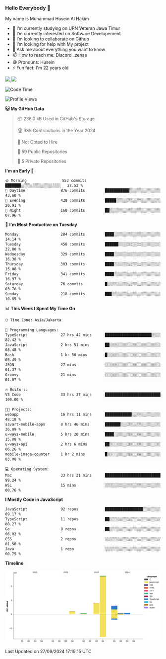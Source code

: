 ### Hello Everybody 👋

My name is Muhammad Husein Al Hakim

- 🔭 I’m currently studying on UPN Veteran Jawa Timur
- 🌱 I’m currently interested on Software Developement
- 👯 I’m looking to collaborate on Github
- 🤔 I’m looking for help with My project
- 💬 Ask me about everything you want to know
- 📫 How to reach me: Discord _zense
- 😄 Pronouns: Husein
- ⚡ Fun fact: I'm 22 years old

<p align="left">
<a href="https://github.com/huseinhq">
  <img height="180em" src="https://github-readme-stats-eight-theta.vercel.app/api?username=huseinhq&show_icons=true&theme=algolia&include_all_commits=true&count_private=true"/>
  <img height="180em" src="https://github-readme-stats-eight-theta.vercel.app/api/top-langs/?username=huseinhq&layout=compact&langs_count=8&theme=algolia"/>
</a>
</p>

<!--START_SECTION:waka-->
![Code Time](http://img.shields.io/badge/Code%20Time-1%2C470%20hrs%203%20mins-blue)

![Profile Views](http://img.shields.io/badge/Profile%20Views-0-blue)

**🐱 My GitHub Data** 

> 📦 238.0 kB Used in GitHub's Storage 
 > 
> 🏆 389 Contributions in the Year 2024
 > 
> 🚫 Not Opted to Hire
 > 
> 📜 59 Public Repositories 
 > 
> 🔑 5 Private Repositories 
 > 
**I'm an Early 🐤** 

```text
🌞 Morning                553 commits         ███████░░░░░░░░░░░░░░░░░░   27.53 % 
🌆 Daytime                876 commits         ███████████░░░░░░░░░░░░░░   43.60 % 
🌃 Evening                420 commits         █████░░░░░░░░░░░░░░░░░░░░   20.91 % 
🌙 Night                  160 commits         ██░░░░░░░░░░░░░░░░░░░░░░░   07.96 % 
```
📅 **I'm Most Productive on Tuesday** 

```text
Monday                   284 commits         ████░░░░░░░░░░░░░░░░░░░░░   14.14 % 
Tuesday                  458 commits         ██████░░░░░░░░░░░░░░░░░░░   22.80 % 
Wednesday                329 commits         ████░░░░░░░░░░░░░░░░░░░░░   16.38 % 
Thursday                 303 commits         ████░░░░░░░░░░░░░░░░░░░░░   15.08 % 
Friday                   341 commits         ████░░░░░░░░░░░░░░░░░░░░░   16.97 % 
Saturday                 76 commits          █░░░░░░░░░░░░░░░░░░░░░░░░   03.78 % 
Sunday                   218 commits         ███░░░░░░░░░░░░░░░░░░░░░░   10.85 % 
```


📊 **This Week I Spent My Time On** 

```text
🕑︎ Time Zone: Asia/Jakarta

💬 Programming Languages: 
TypeScript               27 hrs 42 mins      █████████████████████░░░░   82.42 % 
JavaScript               2 hrs 51 mins       ██░░░░░░░░░░░░░░░░░░░░░░░   08.48 % 
Bash                     1 hr 50 mins        █░░░░░░░░░░░░░░░░░░░░░░░░   05.49 % 
JSON                     27 mins             ░░░░░░░░░░░░░░░░░░░░░░░░░   01.37 % 
Groovy                   21 mins             ░░░░░░░░░░░░░░░░░░░░░░░░░   01.07 % 

🔥 Editors: 
VS Code                  33 hrs 37 mins      █████████████████████████   100.00 % 

🐱‍💻 Projects: 
webapp                   16 hrs 11 mins      ████████████░░░░░░░░░░░░░   48.18 % 
savart-mobile-apps       8 hrs 46 mins       ███████░░░░░░░░░░░░░░░░░░   26.09 % 
u-ways-mobile            5 hrs 20 mins       ████░░░░░░░░░░░░░░░░░░░░░   15.88 % 
u-ways-api               2 hrs 6 mins        ██░░░░░░░░░░░░░░░░░░░░░░░   06.26 % 
mobile-image-counter     1 hr 2 mins         █░░░░░░░░░░░░░░░░░░░░░░░░   03.08 % 

💻 Operating System: 
Mac                      33 hrs 21 mins      █████████████████████████   99.24 % 
WSL                      15 mins             ░░░░░░░░░░░░░░░░░░░░░░░░░   00.76 % 
```

**I Mostly Code in JavaScript** 

```text
JavaScript               92 repos            █████████████████░░░░░░░░   69.17 % 
TypeScript               11 repos            ██░░░░░░░░░░░░░░░░░░░░░░░   08.27 % 
Go                       8 repos             ██░░░░░░░░░░░░░░░░░░░░░░░   06.02 % 
CSS                      2 repos             ░░░░░░░░░░░░░░░░░░░░░░░░░   01.50 % 
Java                     1 repo              ░░░░░░░░░░░░░░░░░░░░░░░░░   00.75 % 
```



**Timeline**

![Lines of Code chart](https://raw.githubusercontent.com/HuseinHQ/HuseinHQ/main/assets/bar_graph.png)


 Last Updated on 27/09/2024 17:19:15 UTC
<!--END_SECTION:waka-->
